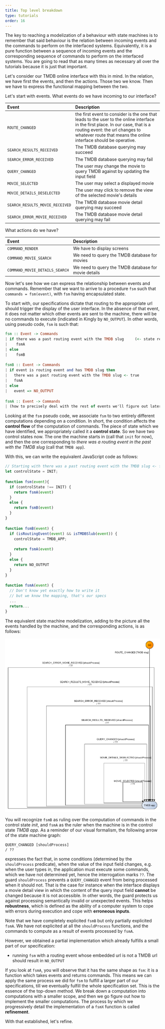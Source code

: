 ```yaml
---
title: Top level breakdown
type: tutorials
order: 16
---
```


The key to reaching a modelization of a behaviour with state machines is to remember that said behaviour is the relation between incoming events and the commands to perform on the interfaced systems. Equivalently, it is a pure function between a sequence of incoming events and the corresponding sequence of commands to perform on the interfaced systems. You are going to read that as many times as necessary all over the tutorials because it is just that important.

Let's consider our TMDB online interface with this in mind. In the relation, we have first the events, and then the actions. Those two we know. Then we have to express the functional mapping between the two. 

Let's start with events. What events do we have incoming to our interface? 

|Event|Description|
|:---|:---|
|`ROUTE_CHANGED`|the first event to consider is the one that leads to the user to the online interface in the first place. In our case, that is a routing event: the url changes to whatever route that means the online interface should be operative.|
|`SEARCH_RESULTS_RECEIVED`|The TMDB database querying may succeed|
|`SEARCH_ERROR_RECEIVED`|The TMDB database querying may fail|
|`QUERY_CHANGED`|The user may change the movie to query TMDB against by updating the input field|
|`MOVIE_SELECTED`|The user may select a displayed movie|
|`MOVIE_DETAILS_DESELECTED`|The user may click to remove the view of the selected movie's details|
|`SEARCH_RESULTS_MOVIE_RECEIVED`|The TMDB database movie detail querying may succeed|
|`SEARCH_ERROR_MOVIE_RECEIVED`|The TMDB database movie detail querying may fail|

What actions do we have?

|Event|Description|
|:---|:---|
|`COMMAND_RENDER`|We have to display screens|
|`COMMAND_MOVIE_SEARCH`|We need to query the TMDB database for movies|
|`COMMAND_MOVIE_DETAILS_SEARCH`|We need to query the TMDB database for movie details|

Now let's see how we can express the relationship between events and commands. Remember that we want to arrive to a procedure `fsm` such that `commands = fsm(event)`, with `fsm` having encapsulated state. 

To start with, our specifications dictate that routing to the appropriate url should trigger the display of the user interface. In the absence of that event, it does not matter which other events are sent to the machine, there will be no commands to execute (indicated in Kingly by `NO_OUTPUT`). In other words, using pseudo code, `fsm` is such that:

```haskell
fsm :: Event -> Commands
| if there was a past routing event with the TMDB slug     (<- state reflecting past events)
|    fsmA
| else 
|    fsmB

fsmB :: Event -> Commands
| if event is routing event and has TMDB slug then
|   there was a past routing event with the TMDB slug <- true
|   fsmA
| else 
|   event => NO_OUTPUT

fsmA :: Event -> Commands
| (how to precisely deal with the rest of events we'll figure out later) 
```

Looking at the `fsm` pseudo code, we associate `fsm` to two entirely different computations depending on a condition. In short, the condition affects the **control flow** of the computation of commands. The piece of state which we have identified, we appropriately called it a **control state**. So we have two control states now. The one the machine starts in (call that `init` for now), and then the one corresponding to *there was a routing event in the past with the TMDB slug* (call that `TMDB app`).

With this, we can write the equivalent JavaScript code as follows:

```javascript
// Starting with there was a past routing event with the TMDB slug <- false
let controlState = INIT;  

function fsm(event){
  if (controlState !== INIT) {
    return fsmA(event)
  }
  else {
    return fsmB(event)
  }
}

function fsmB(event) {
  if (isRoutingEvent(event) && isTMDBSlub(event)) {
    controlState = TMDB_APP;

    return fsmA(event)
  }
  else {
    return NO_OUTPUT
  }
}

function fsmA(event) {
  // Don't know yet exactly how to write it
  // but we know the mapping, that's our specs
  ...
  return...    
}
```

The equivalent state machine modelization, adding to the picture all the events handled by the machine, and the corresponding actions, is as follows:

![top level state machine](../../graphs/movie-search/TMDB%20start.png)

You will recognize `fsmB` as ruling over the computation of commands in the control state *init*, and `fsmA` as the ruler when the machine is in the control state *TMDB app*. As a reminder of our visual formalism, the following arrow of the state machine graph:

```text
QUERY_CHANGED [shouldProcess]
/ ??
```

expresses the fact that, in some conditions (determined by the `shouldProcess` predicate), when the value of the input field changes, e.g. when the user types in, the application must execute some commands, which we have not determined yet, hence the interrogation marks `??`. The guard `shouldProcess` prevents a `QUERY_CHANGED` event from being processed when it should not. That is the case for instance when the interface displays a movie detail view in which the content of the query input field **cannot** be changed because it is not accessible. In other words, the guard protects us against processing semantically invalid or unexpected events. This helps **robustness**, which is defined as the ability of a computer system to cope with errors during execution and cope with **erroneous inputs**. 

Note that we have completely explicited `fsmB` but only partially explicited `fsmA`. We have not explicited at all the `shouldProcess` functions, and the commands to compute as a result of events processed by `fsmA`.
 
However, we obtained a partial implementation which already fulfills a small part of our specification:
- running `fsm` with a routing event whose embedded url is not a TMDB url should result in `NO_OUTPUT`

If you look at `fsmA`, you will observe that it has the same shape as `fsm`: it is a function which takes events and returns commands. This means we can apply the same process we did for `fsm` to fulfill a larger part of our specifications, till we eventually fulfill the whole specification set. This is the essence of the top-down method. We break down a computation into computations with a smaller scope, and then we go figure out how to implement the smaller computations. The process by which we progressively detail the implementation of a `fsmX` function is called **refinement**. 

With that established, let's refine.
